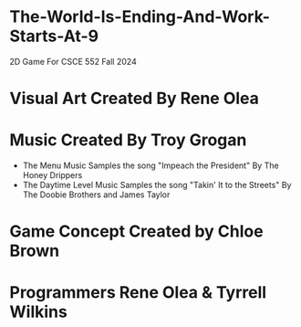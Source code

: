# The-World-Is-Ending-And-Work-Starts-At-9
2D Game For CSCE 552 Fall 2024

# Visual Art Created By Rene Olea

# Music Created By Troy Grogan
- The Menu Music Samples the song "Impeach the President" By The Honey Drippers
- The Daytime Level Music Samples the song "Takin' It to the Streets" By The Doobie Brothers and James Taylor

# Game Concept Created by Chloe Brown

# Programmers Rene Olea & Tyrrell Wilkins

